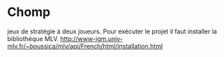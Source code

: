 # Chomp
jeux de stratégie à deux joueurs.
Pour exécuter le projet il faut installer la bibliothéque MLV. http://www-igm.univ-mlv.fr/~boussica/mlv/api/French/html/installation.html
